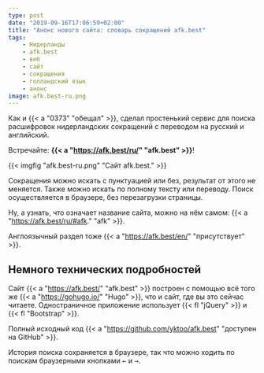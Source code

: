 ```yaml
---
type: post
date: "2019-09-16T17:06:59+02:00"
title: "Анонс нового сайта: словарь сокращений afk.best"
tags:
    - Нидерланды
    - afk.best
    - веб
    - сайт
    - сокращения
    - голландский язык
    - анонс
image: afk.best-ru.png
---
```


Как и {{< a "0373" "обещал" >}}, сделал простенький сервис для поиска расшифровок нидерландских сокращений с переводом на русский и английский.

Встречайте: **{{< a "https://afk.best/ru/" "afk.best" >}}**!

<!--more-->

{{< imgfig "afk.best-ru.png" "Сайт afk.best." >}}

Сокращения можно искать с пунктуацией или без, результат от этого не меняется. Также можно искать по полному тексту или переводу. Поиск осуществляется в браузере, без перезагрузки страницы.

Ну, а узнать, что означает название сайта, можно на нём самом: {{< a "https://afk.best/ru/#afk." "afk" >}}.

Англоязычный раздел тоже {{< a "https://afk.best/en/" "присутствует" >}}.

## Немного технических подробностей

Сайт {{< a "https://afk.best/" "afk.best" >}} построен с помощью всё того же {{< a "https://gohugo.io/" "Hugo" >}}, что и сайт, где вы это сейчас читаете. Одностраничное приложение использует {{< fl "jQuery" >}} и {{< fl "Bootstrap" >}}.

Полный исходный код {{< a "https://github.com/yktoo/afk.best" "доступен на GitHub" >}}.

История поиска сохраняется в браузере, так что можно ходить по поискам браузерными кнопками <kbd>&larr;</kbd> и <kbd>&rarr;</kbd>.

